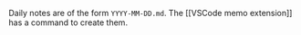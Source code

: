 Daily notes are of the form `YYYY-MM-DD.md`. The [[VSCode memo extension]] has a command to create them.
